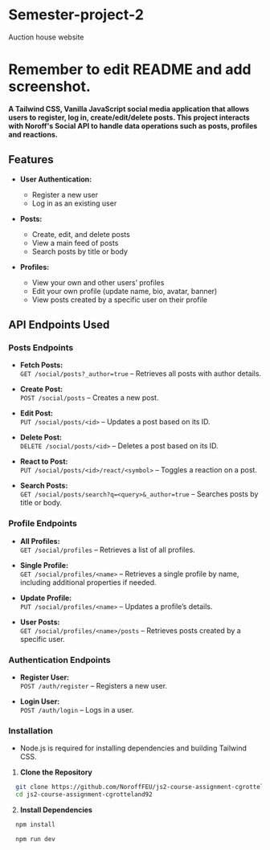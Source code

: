 # Semester-project-2
Auction house website


# Remember to edit README and add screenshot.

**A Tailwind CSS, Vanilla JavaScript social media application that allows users to register, log in, create/edit/delete posts. This project interacts with Noroff's Social API to handle data operations such as posts, profiles and reactions.**

## Features

- **User Authentication:**

  - Register a new user
  - Log in as an existing user

- **Posts:**

  - Create, edit, and delete posts
  - View a main feed of posts
  - Search posts by title or body

- **Profiles:**
  - View your own and other users’ profiles
  - Edit your own profile (update name, bio, avatar, banner)
  - View posts created by a specific user on their profile

## API Endpoints Used

### Posts Endpoints

- **Fetch Posts:**  
  `GET /social/posts?_author=true` – Retrieves all posts with author details.

- **Create Post:**  
  `POST /social/posts` – Creates a new post.

- **Edit Post:**  
  `PUT /social/posts/<id>` – Updates a post based on its ID.

- **Delete Post:**  
  `DELETE /social/posts/<id>` – Deletes a post based on its ID.

- **React to Post:**  
  `PUT /social/posts/<id>/react/<symbol>` – Toggles a reaction on a post.

- **Search Posts:**  
  `GET /social/posts/search?q=<query>&_author=true` – Searches posts by title or body.

### Profile Endpoints

- **All Profiles:**  
  `GET /social/profiles` – Retrieves a list of all profiles.

- **Single Profile:**  
  `GET /social/profiles/<name>` – Retrieves a single profile by name, including additional properties if needed.

- **Update Profile:**  
  `PUT /social/profiles/<name>` – Updates a profile’s details.

- **User Posts:**  
  `GET /social/profiles/<name>/posts` – Retrieves posts created by a specific user.

### Authentication Endpoints

- **Register User:**  
  `POST /auth/register` – Registers a new user.

- **Login User:**  
  `POST /auth/login` – Logs in a user.

### Installation

- Node.js is required for installing dependencies and building Tailwind CSS.

1. **Clone the Repository**

```bash
  git clone https://github.com/NoroffFEU/js2-course-assignment-cgrotteland92.git
  cd js2-course-assignment-cgrotteland92
```

2. **Install Dependencies**

```bash
  npm install
```

```bash
  npm run dev
```
